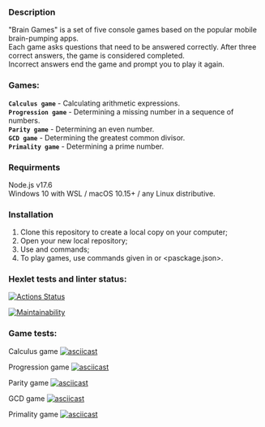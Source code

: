 ### Description
"Brain Games" is a set of five console games based on the popular mobile brain-pumping apps.   
Each game asks questions that need to be answered correctly. After three correct answers, the game is considered completed.  
Incorrect answers end the game and prompt you to play it again.  

### Games:
**`Calculus game`** - Calculating arithmetic expressions.  
**`Progression game`** - Determining a missing number in a sequence of numbers.  
**`Parity game`** - Determining an even number.  
**`GCD game`** - Determining the greatest common divisor.  
**`Primality game`** - Determining a prime number.  

### Requirments
Node.js v17.6  
Windows 10 with WSL / macOS 10.15+ / any Linux distributive.  

### Installation
1. Clone this repository to create a local copy on your computer;  
2. Open your new local repository;  
3. Use <npm install> and <sudo npm link> commands;
4. To play games, use commands given in <Makefile> or <pasckage.json>.


### Hexlet tests and linter status:
[![Actions Status](https://github.com/gendzmin/frontend-project-44/workflows/hexlet-check/badge.svg)](https://github.com/gendzmin/frontend-project-44/actions)

[![Maintainability](https://api.codeclimate.com/v1/badges/d3df1974005f6b4bc462/maintainability)](https://codeclimate.com/github/gendzmin/frontend-project-44/maintainability)

### Game tests:

Calculus game
[![asciicast](https://asciinema.org/a/557126.svg)](https://asciinema.org/a/557126)

Progression game
[![asciicast](https://asciinema.org/a/557164.svg)](https://asciinema.org/a/557164)

Parity game
[![asciicast](https://asciinema.org/a/557131.svg)](https://asciinema.org/a/557131)

GCD game
[![asciicast](https://asciinema.org/a/557148.svg)](https://asciinema.org/a/557148)

Primality game
[![asciicast](https://asciinema.org/a/557152.svg)](https://asciinema.org/a/557152)
